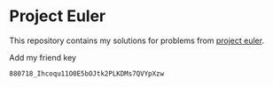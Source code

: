 # Project Euler

This repository contains my solutions for problems from [project
euler](https://projecteuler.net).

Add my friend key

```
880718_Ihcoqu11O0E5bOJtk2PLKDMs7QVYpXzw
```
